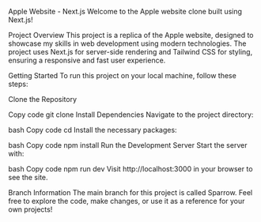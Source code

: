 Apple Website - Next.js
Welcome to the Apple website clone built using Next.js!

Project Overview
This project is a replica of the Apple website, designed to showcase my skills in web development using modern technologies. The project uses Next.js for server-side rendering and Tailwind CSS for styling, ensuring a responsive and fast user experience.

Getting Started
To run this project on your local machine, follow these steps:

Clone the Repository

Copy code
git clone <your-repo-url>
Install Dependencies Navigate to the project directory:

bash
Copy code
cd <your-repo-folder>
Install the necessary packages:

bash
Copy code
npm install
Run the Development Server Start the server with:

bash
Copy code
npm run dev
Visit http://localhost:3000 in your browser to see the site.

Branch Information
The main branch for this project is called Sparrow.
Feel free to explore the code, make changes, or use it as a reference for your own projects!
